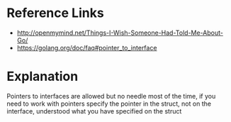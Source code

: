 # Reference Links
* http://openmymind.net/Things-I-Wish-Someone-Had-Told-Me-About-Go/
* https://golang.org/doc/faq#pointer_to_interface

# Explanation
Pointers to interfaces are allowed but no needle most of the time, 
if you need to work with pointers specify the pointer in the struct, not on the interface, understood what you have
specified on the struct